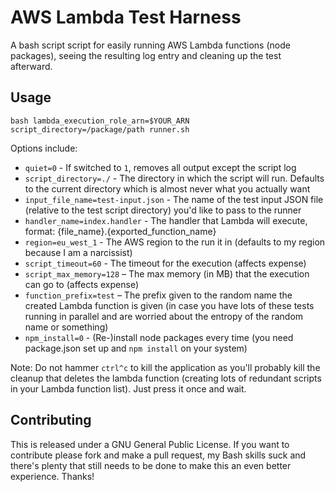 # AWS Lambda Test Harness

A bash script script for easily running AWS Lambda functions (node packages), seeing the resulting log entry and cleaning up the test afterward.

## Usage

```
bash lambda_execution_role_arn=$YOUR_ARN script_directory=/package/path runner.sh 
```

Options include:

* `quiet=0` - If switched to `1`, removes all output except the script log
* `script_directory=./` - The directory in which the script will run. Defaults to the current directory which is almost never what you actually want
* `input_file_name=test-input.json` - The name of the test input JSON file (relative to the test script directory) you'd like to pass to the runner
* `handler_name=index.handler` - The handler that Lambda will execute, format: {file_name}.{exported_function_name} 
* `region=eu_west_1` - The AWS region to the run it in (defaults to my region because I am a narcissist)
* `script_timeout=60` - The timeout for the execution (affects expense)
* `script_max_memory=128` – The max memory (in MB) that the execution can go to (affects expense)
* `function_prefix=test` – The prefix given to the random name the created Lambda function is given (in case you have lots of these tests running in parallel and are worried about the entropy of the random name or something)
* `npm_install=0` - (Re-)install node packages every time (you need package.json set up and `npm install` on your system)

Note: Do not hammer `ctrl^c` to kill the application as you'll probably kill the cleanup that deletes the lambda function (creating lots of redundant scripts in your Lambda function list). Just press it once and wait.

## Contributing

This is released under a GNU General Public License. If you want to contribute please fork and make a pull request, my Bash skills suck and there's plenty that still needs to be done to make this an even better experience. Thanks!

